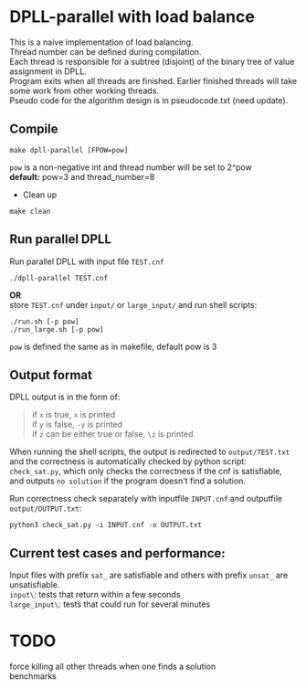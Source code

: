 # DPLL-parallel with load balance

This is a naive implementation of  load balancing.  
Thread number can be defined during compilation.  
Each thread is responsible for a subtree (disjoint) of the binary tree of value assignment in DPLL.  
Program exits when all threads are finished. Earlier finished threads will take some work from other working threads.  
Pseudo code for the algorithm design is in pseudocode.txt (need update).  

## Compile
```
make dpll-parallel [FPOW=pow]
```
`pow` is a non-negative int and thread number will be set to 2^pow  
**default:** pow=3 and thread_number=8  

* Clean up
```
make clean  
```
## Run parallel DPLL

Run parallel DPLL with input file `TEST.cnf`  
```
./dpll-parallel TEST.cnf  
```
**OR**  
store `TEST.cnf` under `input/` or `large_input/` and run shell scripts:  
```
./run.sh [-p pow]
./run_large.sh [-p pow]  
```
`pow` is defined the same as in makefile, default pow is 3  

## Output format

DPLL output is in the form of:  
>if `x` is true, `x` is printed  
>if `y` is false, `-y` is printed  
>if `z` can be either true or false, `\z` is printed  

When running the shell scripts, the output is redirected to `output/TEST.txt` and the correctness is automatically checked by python script: `check_sat.py`, which only checks the correctness if the cnf is satisfiable, and outputs `no solution` if the program doesn't find a solution.  

Run correctness check separately with inputfile `INPUT.cnf` and outputfile `output/OUTPUT.txt`: 
```
python3 check_sat.py -i INPUT.cnf -o OUTPUT.txt
```
## Current test cases and performance: 

Input files with prefix `sat_` are satisfiable and others with prefix `unsat_` are unsatisfiable.  
`input\`: tests that return within a few seconds  
`large_input\`: tests that could run for several minutes  

# TODO

force killing all other threads when one finds a solution  
benchmarks  
